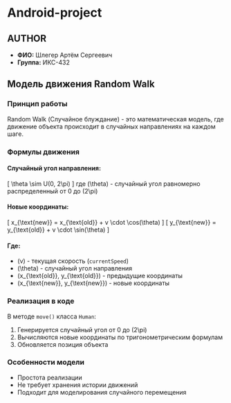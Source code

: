 # Android-project
## AUTHOR
- **ФИО:** Шлегер Артём Сергеевич
- **Группа:** ИКС-432
## Модель движения Random Walk

### Принцип работы
Random Walk (Случайное блуждание) - это математическая модель, где движение объекта происходит в случайных направлениях на каждом шаге.

### Формулы движения

#### Случайный угол направления:
\[
\theta \sim U(0, 2\pi)
\]
где \(\theta\) - случайный угол равномерно распределенный от 0 до \(2\pi\)

#### Новые координаты:
\[
x_{\text{new}} = x_{\text{old}} + v \cdot \cos(\theta)
\]
\[
y_{\text{new}} = y_{\text{old}} + v \cdot \sin(\theta)
\]

#### Где:
- \(v\) - текущая скорость (`currentSpeed`)
- \(\theta\) - случайный угол направления
- \(x_{\text{old}}, y_{\text{old}}\) - предыдущие координаты
- \(x_{\text{new}}, y_{\text{new}}\) - новые координаты

### Реализация в коде
В методе `move()` класса `Human`:
1. Генерируется случайный угол от 0 до \(2\pi\)
2. Вычисляются новые координаты по тригонометрическим формулам
3. Обновляется позиция объекта

### Особенности модели
- Простота реализации
- Не требует хранения истории движений
- Подходит для моделирования случайного перемещения
